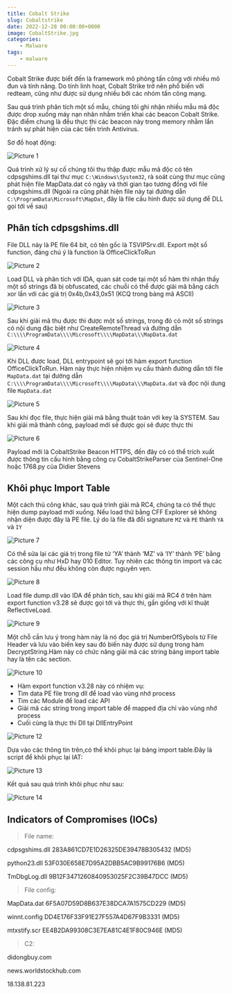 ```yaml
---
title: Cobalt Strike
slug: Cobaltstrike
date: 2022-12-28 00:00:00+0000
image: CobaltStrike.jpg
categories:
    - Malware
tags:
    - malware
---
```


Cobalt Strike được biết đến là framework mô phỏng tấn công với nhiều mô đun và tính năng. Do tính linh hoạt, Cobalt Strike trở nên phổ biến với redteam, cũng như được sử dụng nhiều bởi các nhóm tấn công mạng.

Sau quá trình phân tích một số mẫu, chúng tôi ghi nhận nhiều mẫu mã độc được drop xuống máy nạn nhân nhằm triển khai các beacon Cobalt Strike. Đặc điểm chung là đều thực thi các beacon này trong memory nhằm lẩn tránh sự phát hiện của các tiến trình Antivirus.

Sơ đồ hoạt động:

![Picture 1](1.png)

Quá trình xử lý sự cố chúng tôi thu thập được mẫu mã độc có tên cdpsgshims.dll tại thư mục `C:\Windows\System32`, rà soát cùng thư mục cũng phát hiện file MapData.dat có ngày và thời gian tạo tương đồng với file cdpsgshims.dll (Ngoài ra cũng phát hiện file này tại đường dẫn `C:\ProgramData\Microsoft\MapDat`, đây là file cấu hình được sử dụng để DLL gọi tới về sau)

## Phân tích cdpsgshims.dll

File DLL này là PE file 64 bit, có tên gốc là TSVIPSrv.dll. Export một số function, đáng chú ý là function là OfficeClickToRun

![Picture 2](2.png)

Load DLL và phân tích với IDA, quan sát code tại một số hàm thì nhận thấy một số strings đã bị obfuscated, các chuỗi có thể được giải mã bằng cách xor lần với các giá trị 0x4b,0x43,0x51 (KCQ trong bảng mã ASCII)

![Picture 3](3.png)

Sau khi giải mã thu được thì được một số strings, trong đó có một số strings có nội dung đặc biệt như CreateRemoteThread và đường dẫn `C:\\\\ProgramData\\\\Microsoft\\\\MapData\\\MapData.dat`

![Picture 4](4.png)

Khi DLL được load, DLL entrypoint sẽ gọi tới hàm export function OfficeClickToRun. Hàm này thực hiện nhiệm vụ cấu thành đường dẫn tới file `MapData.dat` tại đường dẫn `C:\\\\ProgramData\\\\Microsoft\\\\MapData\\\MapData.dat` và đọc nội dung file `MapData.dat`

![Picture 5](5.png)

Sau khi đọc file, thực hiện giải mã bằng thuật toán với key là SYSTEM. Sau khi giải mã thành công, payload mới sẽ được gọi sẽ được thực thi

![Picture 6](6.png)

Payload mới là CobaltStrike Beacon HTTPS, đến đây có có thể trích xuất được thông tin cấu hình bằng công cụ CobaltStrikeParser của Sentinel-One hoặc 1768.py của Didier Stevens

## Khôi phục Import Table

Một cách thủ công khác, sau quá trình giải mã RC4, chúng ta có thể thực hiện dump payload mới xuống. Nếu load thử bằng CFF Explorer sẽ không nhận diện được đây là PE file. Lý do là file đã đổi signature `MZ` và `PE` thành `YA` và `IY`

![Picture 7](7.png)

Có thể sửa lại các giá trị trong file từ ‘YA’ thành ‘MZ’ và ‘IY’ thành ‘PE’ bằng các công cụ như HxD hay 010 Editor. Tuy nhiên các thông tin import và các session hầu như đều không còn được nguyên vẹn.

![Picture 8](8.png)

Load file dump.dll vào IDA để phân tích, sau khi giải mã RC4 ở trên hàm export function v3.28 sẽ được gọi tới và thực thi, gần giống với kĩ thuật ReflectiveLoad.

![Picture 9](9.png)

Một chỗ cần lưu ý trong hàm này là nó đọc giá trị NumberOfSybols từ File Header và lưu vào biến key sau đó biến này được sử dụng trong hàm DecryptString.Hàm này có chức năng giải mã các string bảng import table hay là tên các section.

![Picture 10](10.png)

* Hàm export function v3.28 này có nhiệm vụ:
* Tìm data PE file trong dll để load vào vùng nhớ process
* Tìm các Module để load các API
* Giải mã các string trong import table để mapped địa chỉ vào vùng nhớ process
* Cuối cùng là thực thi Dll tại DllEntryPoint

![Picture 12](12.png)

Dựa vào các thông tin trên,có thể khôi phục lại bảng import table.Đây là script để khôi phục lại IAT:

![Picture 13](13.png)

Kết quả sau quá trình khôi phục như sau:

![Picture 14](14.png)

## Indicators of Compromises (IOCs)

> File name:

cdpsgshims.dll    283A861CD7E1D26325DE39478B305432 (MD5)

python23.dll        53F030E658E7D95A2DBB5AC9B99176B6 (MD5)

TmDbgLog.dll      9B12F3471260840953025F2C39B47DCC (MD5)

> File config:

MapData.dat       6F5A07D59D8B637E38DCA7A1575CD229 (MD5)

winnt.config         DD4E176F33F91E27F557A4D67F9B3331 (MD5)

mtxstify.scr           EE4B2DA99308C3E7EA81C4E1F80C946E (MD5)

> C2:

didongbuy.com

news.worldstockhub.com

18.138.81.223